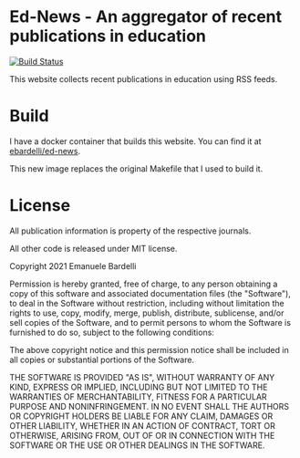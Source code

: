 # Ed-News - An aggregator of recent publications in education

[![Build Status](https://drone.pacbard.duckdns.org/api/badges/ebardelli/ed-news/status.svg)](https://drone.pacbard.duckdns.org/ebardelli/ed-news)

This website collects recent publications in education using RSS feeds.

# Build

I have a docker container that builds this website. You can find it at
[ebardelli/ed-news](https://hub.docker.com/repository/docker/ebardelli/ed-news).

This new image replaces the original Makefile that I used to build it.

# License
All publication information is property of the respective journals.

All other code is released under MIT license.

Copyright 2021 Emanuele Bardelli

Permission is hereby granted, free of charge, to any person obtaining a copy of this software and associated documentation files (the "Software"), to deal in the Software without restriction, including without limitation the rights to use, copy, modify, merge, publish, distribute, sublicense, and/or sell copies of the Software, and to permit persons to whom the Software is furnished to do so, subject to the following conditions:

The above copyright notice and this permission notice shall be included in all copies or substantial portions of the Software.

THE SOFTWARE IS PROVIDED "AS IS", WITHOUT WARRANTY OF ANY KIND, EXPRESS OR IMPLIED, INCLUDING BUT NOT LIMITED TO THE WARRANTIES OF MERCHANTABILITY, FITNESS FOR A PARTICULAR PURPOSE AND NONINFRINGEMENT. IN NO EVENT SHALL THE AUTHORS OR COPYRIGHT HOLDERS BE LIABLE FOR ANY CLAIM, DAMAGES OR OTHER LIABILITY, WHETHER IN AN ACTION OF CONTRACT, TORT OR OTHERWISE, ARISING FROM, OUT OF OR IN CONNECTION WITH THE SOFTWARE OR THE USE OR OTHER DEALINGS IN THE SOFTWARE.

